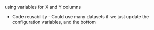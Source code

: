 
using variables for X and Y columns

* Code reusability - Could use many datasets if we just update the configuration variables, and the bottom